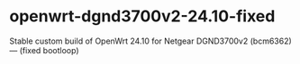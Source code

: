 # openwrt-dgnd3700v2-24.10-fixed
Stable custom build of OpenWrt 24.10 for Netgear DGND3700v2 (bcm6362) — (fixed bootloop)

